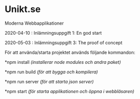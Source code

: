 # Unikt.se

Moderna Webbapplikationer

2020-04-10 : Inlämningsuppgift 1: En god start

2020-05-03 : Inlämningsuppgift 3: The proof of concept


För att använda/starta projektet används följande kommandon:

*npm install 
*(installerar node modules och andra paket)*

*npm run build 
*(för att bygga och kompilera)*

*npm run server 
*(för att starta json server)*

*npm start 
*(för starta applikationen och öppna i webbläsaren)*
